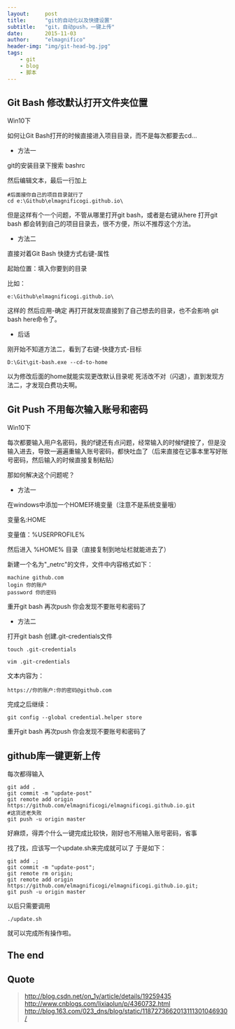 ```yaml
---
layout:     post
title:      "git的自动化以及快捷设置"
subtitle:   "git，自动push，一键上传"
date:       2015-11-03
author:     "elmagnifico"
header-img: "img/git-head-bg.jpg"
tags:
    - git
    - blog
    - 脚本
---
```


## Git Bash 修改默认打开文件夹位置

Win10下

如何让Git Bash打开的时候直接进入项目目录，而不是每次都要去cd...

- 方法一

git的安装目录下搜索 bashrc

然后编辑文本，最后一行加上

    #后面接你自己的项目目录就行了
    cd e:\Github\elmagnificogi.github.io\
    
但是这样有个一个问题，不管从哪里打开git bash，或者是右键从here 打开git bash 都会转到自己的项目目录去，很不方便，所以不推荐这个方法。

- 方法二

直接对着Git Bash 快捷方式右键-属性

起始位置：填入你要到的目录

比如：

    e:\Github\elmagnificogi.github.io\

这样的 然后应用-确定 
再打开就发现直接到了自己想去的目录，也不会影响 git bash here命令了。

- 后话

刚开始不知道方法二，看到了右键-快捷方式-目标

    D:\Git\git-bash.exe --cd-to-home

以为修改后面的home就能实现更改默认目录呢
死活改不对（闪退），直到发现方法二，才发现白费功夫啊。


## Git Push 不用每次输入账号和密码

Win10下

每次都要输入用户名密码，我的f键还有点问题，经常输入的时候f键按了，但是没输入进去，导致一遍遍重输入账号密码，都快吐血了（后来直接在记事本里写好账号密码，然后输入的时候直接复制粘贴）

那如何解决这个问题呢？

- 方法一

在windows中添加一个HOME环境变量（注意不是系统变量哦）

变量名:HOME 

变量值：%USERPROFILE%

然后进入 %HOME% 目录（直接复制到地址栏就能进去了）

新建一个名为"_netrc"的文件，文件中内容格式如下：

    machine github.com
    login 你的账户
    password 你的密码

重开git bash 再次push 你会发现不要账号和密码了

- 方法二

打开git bash 创建.git-credentials文件

    touch .git-credentials

    vim .git-credentials

文本内容为：

    https://你的账户:你的密码@github.com

完成之后继续：

    git config --global credential.helper store

重开git bash 再次push 你会发现不要账号和密码了


## github库一键更新上传

每次都得输入

    git add .
	git commit -m "update-post"
    git remote add origin https://github.com/elmagnificogi/elmagnificogi.github.io.git
    #这货还老失败
	git push -u origin master

好麻烦，得弄个什么一键完成比较快，刚好也不用输入账号密码，省事

找了找，应该写一个update.sh来完成就可以了
于是如下：

	git add .;
	git commit -m "update-post";
    git remote rm origin;
    git remote add origin https://github.com/elmagnificogi/elmagnificogi.github.io.git;
	git push -u origin master

以后只需要调用
    
	./update.sh

就可以完成所有操作啦。


## The end


## Quote

> http://blog.csdn.net/on_1y/article/details/19259435
> http://www.cnblogs.com/lixiaolun/p/4360732.html
> http://blog.163.com/023_dns/blog/static/1187273662013111301046930/



